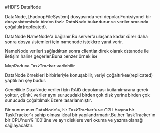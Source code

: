 #HDFS DataNode

DataNode, [HadoopFileSystem] dosyasında veri depolar.Fonksiyonel bir dosyasisteminde birden fazla DataNode bulundurur ve veriler arasında çoğaltılır(replicated).

DataNode NameNode'a bağlanır.Bu server'a ulaşana kadar sürer daha sonra dosya sistemleri için namenode isteklere yanıt verir.

NameNode verileri sağladıktan sonra clientlar direk olarak datanode ile iletişim haline geçerler.Buna benzer örnek ise

MapReduse TaskTracker verilebilir.

DataNode örnekleri birbirleriyle konuşabilir, veriyi çoğaltırken(replicated) yaptıkları şey budur.

Genellikle DataNode verileri için RAID depolaması kullanılmasına gerek yoktur, çünkü veriler aynı sunucudaki birden çok disk yerine birden çok sunucuda çoğaltılmak üzere tasarlanmıştır.

Bir sunucunun DataNode'a, bir TaskTracker'a ve CPU başına bir TaskTracker'a sahip olması ideal bir yapılandırmadır.Bu,her TaskTracker'ın bir CPU'nun% 100'üne ve ayrı disklere veri okuma ve yazma olanağı sağlayacaktır.

